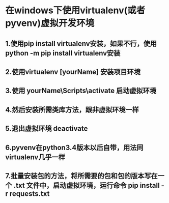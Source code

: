 # 在windows下使用virtualenv(或者pyvenv)虚拟开发环境
## 1.使用pip install virtualenv安装，如果不行，使用python -m pip install virtualenv安装
## 2.使用virtualenv [yourName] 安装项目环境
## 3.使用 yourName\Scripts\activate 启动虚拟环境
## 4.然后安装所需类库方法，跟非虚拟环境一样
## 5.退出虚拟环境 deactivate

## 6.pyvenv在python3.4版本以后自带，用法同virtualenv几乎一样

## 7.批量安装包的方法，将所需要的包和包的版本写在一个 .txt 文件中，启动虚拟环境，运行命令 pip install -r requests.txt